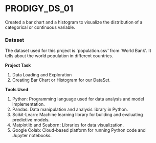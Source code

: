 # PRODIGY_DS_01
Created a bar chart and a histogram to visualize the distribution of a categorical or continuous variable.

### Dataset
The dataset used for this project is 'population.csv' from 'World Bank'. It tells about the world population in different countries.


**Project Task**
   1. Data Loading and Exploration
   2. Creating Bar Chart or Histogram for our DataSet.

**Tools Used**
   1. Python: Programming language used for data analysis and model implementation.
   2. Pandas: Data manipulation and analysis library in Python.
   3. Scikit-Learn: Machine learning library for building and evaluating predictive models.
   4. Matplotlib and Seaborn: Libraries for data visualization.
   5. Google Colab: Cloud-based platform for running Python code and Jupyter notebooks.
